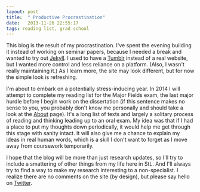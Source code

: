 ```yaml
---
layout: post
title:  " Productive Procrastination"
date:   2013-11-26 22:55:17
tags: reading list, grad school
---
```


This blog is the result of my procrastination. I've spent the evening building it instead of working on seminar papers, because I needed a break and wanted to try out [Jekyll][jekyll]. I used to have a [Tumblr][tumblr] instead of a real website, but I wanted more control and less reliance on a platform. (Also, I wasn't really maintaining it.) As I learn more, the site may look different, but for now the simple look is refreshing.

I'm about to embark on a potentially stress-inducing year. In 2014 I will attempt to complete my reading list for the Major Fields exam, the last major hurdle before I begin work on the dissertation (if this sentence makes no sense to you, you probably don't know me personally and should take a look at the [About][about] page). It's a long list of texts and largely a solitary process of reading and thinking leading up to an oral exam. My idea was that if I had a place to put my thoughts down periodically, it would help me get through this stage with sanity intact. It will also give me a chance to explain my ideas in real human words, which is a skill I don't want to forget as I move away from coursework temporarily.

I hope that the blog will be more than just research updates, so I'll try to include a smattering of other things from my life here in StL. And I'll always try to find a way to make my research interesting to a non-specialist. I realize there are no comments on the site (by design), but please say hello on [Twitter][twitter].

[jekyll]:    http://jekyllrb.com
[tumblr]: http://johnrobertladd.tumblr.com
[about]: http://jrladd.com/about
[twitter]: http://twitter.com/johnrobertladd
